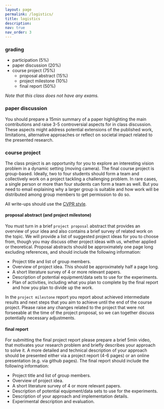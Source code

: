 ```yaml
---
layout: page
permalink: /logistics/
title: logistics
description: 
nav: true
nav_order: 3
---
```


### grading
- participation (5%)
- paper discussion (20%)
- course project (75%)
    - proposal abstract (15%)
    - project milestone (10%)
    - final report (50%)

*Note that this class does not have any exams.*

### paper discussion
You should prepare a 15min summary of a paper highlighting the main contributions and raise 3-5 controversial aspects for in class discussion. These aspects might address potential extensions of the published work, limitations, alternative approaches or reflect on societal impact related to the presented research. 

### course project
The class project is an opportunity for you to explore an interesting vision problem in a dynamic setting (moving camera). The final course project is group-based. Ideally, two to four students should form a team and collectively work on a project tackling a challenging problem. In rare cases, a single person or more than four students can form a team as well. But you need to email explaining why a larger group is suitable and how work will be distributed among group members to get permission to do so.

All write-ups should use the [CVPR style](http://cvpr2021.thecvf.com/sites/default/files/2020-09/cvpr2021AuthorKit_2.zip).

#### proposal abstract (and project milestone)
You must turn in a brief `project proposal` abstract that provides an overview of your idea and also contains a brief survey of related work on the topic. We will provide a list of suggested project ideas for you to choose from, though you may discuss other project ideas with us, whether applied or theoretical.
Proposal abstracts should be approximately one page long excluding references, and should include the following information:

- Project title and list of group members.
- Overview of project idea. This should be approximately half a page long.
- A short literature survey of 4 or more relevant papers.
- Description of potential equipment/data sets to use for the experiments.
- Plan of activities, including what you plan to complete by the final report and how you plan to divide up the work.
    
In the `project milestone` report you report about achieved intermediate results and next steps that you aim to achieve until the end of the course project. Please raise any changes related to the project that were not forseeable at the time of the project proposal, so we can together discuss potentially necessary adjustments.


#### final report
For submitting the final project report please prepare a brief 5min video, that motivates your research problem and briefly describes your approach to solve it.
A more detailed and technical description of your approach should be presented either via a project report (4-6 pages) or an online presentation (e.g. via github pages).
The final report should include the following information:

- Project title and list of group members.
- Overview of project idea.
- A short literature survey of 4 or more relevant papers.
- Description of potential equipment/data sets to use for the experiments.
- Description of your approach and implementation details.
- Experimental description and evaluation.

